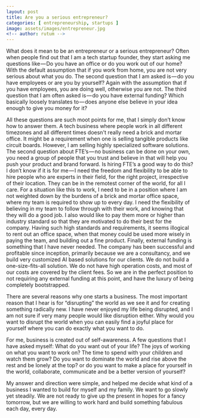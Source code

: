 ```yaml
---
layout: post
title: Are you a serious entrepreneur?
categories: [ entrepreneurship, startups ]
image: assets/images/entrepreneur.jpg
<!-- author: rutum -->
---
```


What does it mean to be an entrepreneur or a serious entrepreneur? Often when people find out that I am a tech startup founder, they start asking me questions like — Do you have an office or do you work out of our home? With the default assumption that if you work from home, you are not very serious about what you do. The second question that I am asked is — do you have employees or are you by yourself? Again with the assumption that if you have employees, you are doing well, otherwise you are not. The third question that I am often asked is — do you have external funding? Which basically loosely translates to — does anyone else believe in your idea enough to give you money for it?

All these questions are such moot points for me, that I simply don’t know how to answer them. A tech business where people work in all different timezones and all different times doesn't really need a brick and mortar office. It might be a requirement when one is selling tangible products like circuit boards. However, I am selling highly specialized software solutions. The second question about FTE’s — no business can be done on your own, you need a group of people that you trust and believe in that will help you push your product and brand forward. Is hiring FTE’s a good way to do this? I don’t know if it is for me — I need the freedom and flexibility to be able to hire people who are experts in their field, for the right project, irrespective of their location. They can be in the remotest corner of the world, for all I care. For a situation like this to work, I need to be in a position where I am not weighted down by the burdens of a brick and mortar office space, where my team is required to show up to every day. I need the flexibility of believing in my team to follow through with their work, and knowing that they will do a good job. I also would like to pay them more or higher than industry standard so that they are motivated to do their best for the company. Having such high standards and requirements, it seems illogical to rent out an office space, when that money could be used more wisely in paying the team, and building out a fine product. Finally, external funding is something that I have never needed. The company has been successful and profitable since inception, primarily because we are a consultancy, and we build very customized AI based solutions for our clients. We do not build a one-size-fits-all solution. We do not have high operation costs, and most of our costs are covered by the client fees. So we are in the perfect position to not requiring any external funding at this point, and have the luxury of being completely bootstrapped.

There are several reasons why one starts a business. The most important reason that I hear is for “disrupting” the world as we see it and for creating something radically new. I have never enjoyed my life being disrupted, and I am not sure if very many people would like disruption either. Why would you want to disrupt the world when you can easily find a joyful place for yourself where you can do exactly what you want to do.

For me, business is created out of self-awareness. A few questions that I have asked myself: What do you want out of your life? The joys of working on what you want to work on? The time to spend with your children and watch them grow? Do you want to dominate the world and rise above the rest and be lonely at the top? or do you want to make a place for yourself in the world, collaborate, communicate and be a better version of yourself?

My answer and direction were simple, and helped me decide what kind of a business I wanted to build for myself and my family. We want to go slowly yet steadily. We are not ready to give up the present in hopes for a fancy tomorrow, but we are willing to work hard and build something fabulous each day, every day. 